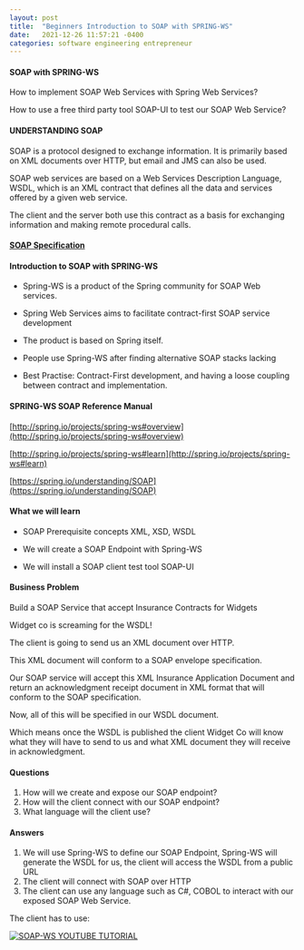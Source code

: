 ```yaml
---
layout: post
title:  "Beginners Introduction to SOAP with SPRING-WS"
date:   2021-12-26 11:57:21 -0400
categories: software engineering entrepreneur
---
```


#### SOAP with SPRING-WS

How to implement SOAP Web Services with Spring Web Services?

How to use a free third party tool SOAP-UI to test our SOAP Web Service?

#### UNDERSTANDING SOAP

SOAP is a protocol designed to exchange information. It is primarily based on XML documents over HTTP,  but email and 
JMS can also be used.

SOAP web services are based on a Web Services Description Language, WSDL, which is an XML contract that defines all the 
data and services offered by a given web service.

The client and the server both use this contract as a basis for exchanging information and making remote procedural 
calls.

#### [SOAP Specification](https://www.w3.org/TR/soap/)

#### Introduction to SOAP with SPRING-WS

- Spring-WS is a product of the Spring community for SOAP Web services.

- Spring Web Services aims to facilitate contract-first SOAP service development

- The product is based on Spring itself.

- People use Spring-WS after finding alternative SOAP stacks lacking

- Best Practise: Contract-First development, and having a loose coupling between contract and implementation.

#### SPRING-WS SOAP Reference Manual
[http://spring.io/projects/spring-ws#overview](http://spring.io/projects/spring-ws#overview)

[http://spring.io/projects/spring-ws#learn](http://spring.io/projects/spring-ws#learn)

[https://spring.io/understanding/SOAP](https://spring.io/understanding/SOAP)

#### What we will learn

- SOAP Prerequisite concepts XML, XSD, WSDL

- We will create a SOAP Endpoint with Spring-WS

- We will install a SOAP client test tool SOAP-UI

#### Business Problem

Build a SOAP Service that accept Insurance Contracts for Widgets

Widget co is screaming for the WSDL!

The client is going to send us an XML document over HTTP.

This XML document will conform to a SOAP envelope specification.

Our SOAP service will accept this XML Insurance Application Document and return an acknowledgment receipt document in XML 
format that will conform to the SOAP specification.

Now, all of this will be specified in our WSDL document.

Which means once the WSDL is published the client Widget Co will know what they will have to send to us and what XML 
document they will receive in acknowledgment.

#### Questions

1. How will we create and expose our SOAP endpoint?
2. How will the client connect with our SOAP endpoint?
3. What language will the client use?

#### Answers

1. We will  use Spring-WS to define our SOAP Endpoint,  Spring-WS will generate the WSDL for us, the client will access 
the WSDL from a public URL
2. The client will connect with SOAP over HTTP
3. The client can use any language such as C#, COBOL to interact with our exposed SOAP Web Service. 

The client has to use:

[![SOAP-WS YOUTUBE TUTORIAL](https://img.youtube.com/vi/d6rAG11goFM/mq2.jpg)](https://www.youtube.com/watch?v=d6rAG11goFM)



